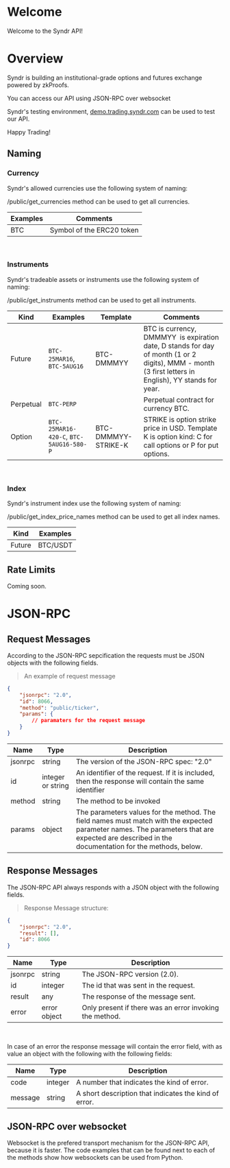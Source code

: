 
# Welcome

 Welcome to the Syndr API! 

# Overview

Syndr is building an institutional-grade options and futures exchange powered by zkProofs.  

You can access our API using JSON-RPC over websocket

Syndr's testing environment, [demo.trading.syndr.com](http://demo.trading.syndr.com) can be used to test our API.

Happy Trading!

## Naming


### Currency

Syndr's allowed currencies use the following system of naming:

/public/get_currencies method can be used to get all currencies.


Examples  | Comments|
--------- | --------|
BTC | Symbol of the ERC20 token



<br>

### Instruments

Syndr's tradeable assets or instruments use the following system of naming:

/public/get_instruments method can be used to get all instruments.


|Kind | Examples | Template | Comments|
|---- | -------- | -------- | --------|
|Future | `BTC-25MAR16`, `BTC-5AUG16`| BTC-DMMMYY | 	BTC is currency, DMMMYY` `is expiration date, D stands for day of month (1 or 2 digits), MMM - month (3 first letters in English), YY stands for year.
|Perpetual | `BTC-PERP` |  | Perpetual contract for currency BTC.|
|Option| 	`BTC-25MAR16-420-C`, `BTC-5AUG16-580-P` | BTC-DMMMYY-STRIKE-K | STRIKE is option strike price in USD. Template K is option kind: C for call options or P for put options.|



<br>

### Index

Syndr's instrument index use the following system of naming:

/public/get_index_price_names method can be used to get all index names.


|Kind | Examples|
|---- | -------- |
|Future | BTC/USDT |  




## Rate Limits

Coming soon.


# JSON-RPC


## Request Messages



According to the JSON-RPC sepcification the requests must be JSON objects with the following fields.

> An example of request message

```json
{
    "jsonrpc": "2.0",
    "id": 8066,
    "method": "public/ticker",
    "params": {
        // paramaters for the request message
    }
}
```

Name | Type | Description
 ----- | ------ | ------------ 
jsonrpc | string | The version of the JSON-RPC spec: "2.0"
id | 	integer or string | An identifier of the request. If it is included, then the response will contain the same identifier
method | string | The method to be invoked
params | object | 	The parameters values for the method. The field names must match with the expected parameter names. The parameters that are expected are described in the documentation for the methods, below.



## Response Messages

The JSON-RPC API always responds with a JSON object with the following fields.

> Response Message structure:

```json
{
    "jsonrpc": "2.0",
    "result": [],
    "id": 8066
}
```

Name | Type | Description
 ----- | ------ | ------------ 
jsonrpc | string | The JSON-RPC version (2.0).
id | integer | The id that was sent in the request.
result | any | The response of the message sent.
error | error object | Only present if there was an error invoking the method.

<br>

In case of an error the response message will contain the error field, with as value an object with the following with the following fields:


Name | Type | Description
 ----- | ------ | ------------ 
code | integer | A number that indicates the kind of error.
message	| string | A short description that indicates the kind of error.








<!-- ## Detailed response for private/cancel_all* and private/cancel_by_label methods -->

<!-- ## Security keys -->

<!-- ## Notifications -->

<!-- ## Authentication -->

<!-- ## Access scope -->

## JSON-RPC over websocket

Websocket is the prefered transport mechanism for the JSON-RPC API, because it is faster.  The code examples that can be found next to each of the methods show how websockets can be used from Python.


<!-- ## JSON-RPC over HTTP -->
